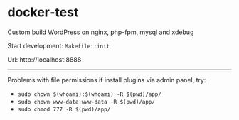 # docker-test

Custom build WordPress on nginx, php-fpm, mysql and xdebug

Start development: `Makefile::init`

Url: http://localhost:8888

---

Problems with file permissions if install plugins via admin panel, try:

- `sudo chown $(whoami):$(whoami) -R $(pwd)/app/`
- `sudo chown www-data:www-data -R $(pwd)/app/`
- `sudo chmod 777 -R $(pwd)/app/`
